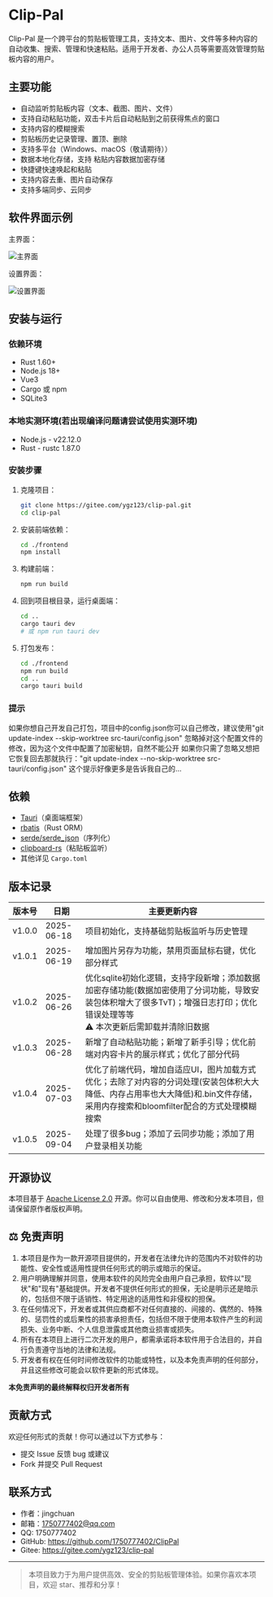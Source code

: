 # Clip-Pal

Clip-Pal 是一个跨平台的剪贴板管理工具，支持文本、图片、文件等多种内容的自动收集、搜索、管理和快速粘贴。适用于开发者、办公人员等需要高效管理剪贴板内容的用户。

## 主要功能
- 自动监听剪贴板内容（文本、截图、图片、文件）
- 支持自动粘贴功能，双击卡片后自动粘贴到之前获得焦点的窗口
- 支持内容的模糊搜索
- 剪贴板历史记录管理、置顶、删除
- 支持多平台（Windows、macOS（敬请期待））
- 数据本地化存储，支持 粘贴内容数据加密存储
- 快捷键快速唤起和粘贴
- 支持内容去重、图片自动保存
- 支持多端同步、云同步

## 软件界面示例

主界面：

![主界面](assets/2.png)

设置界面：

![设置界面](assets/1.png)

## 安装与运行

### 依赖环境
- Rust 1.60+
- Node.js 18+
- Vue3
- Cargo 或 npm
- SQLite3

### 本地实测环境(若出现编译问题请尝试使用实测环境)
- Node.js  -   v22.12.0
- Rust     -   rustc 1.87.0

### 安装步骤

1. 克隆项目：
   ```bash
   git clone https://gitee.com/ygz123/clip-pal.git
   cd clip-pal
   ```
2. 安装前端依赖：
   ```bash
   cd ./frontend
   npm install
   ```
3. 构建前端：
   ```bash
   npm run build
   ```
4. 回到项目根目录，运行桌面端：
   ```bash
   cd ..
   cargo tauri dev
   # 或 npm run tauri dev
   ```
5. 打包发布：
   ```bash
   cd ./frontend
   npm run build
   cd ..
   cargo tauri build
   ```

### 提示
如果你想自己开发自己打包，项目中的config.json你可以自己修改，建议使用"git update-index --skip-worktree src-tauri/config.json" 忽略掉对这个配置文件的修改，因为这个文件中配置了加密秘钥，自然不能公开
如果你只需了忽略又想把它恢复回去那就执行："git update-index --no-skip-worktree src-tauri/config.json"
这个提示好像更多是告诉我自己的...

## 依赖
- [Tauri](https://tauri.app/)（桌面端框架）
- [rbatis](https://github.com/rbatis/rbatis)（Rust ORM）
- [serde/serde_json](https://serde.rs/)（序列化）
- [clipboard-rs](https://github.com/ChurchTao/clipboard-rs)（粘贴板监听）
- 其他详见 `Cargo.toml`

## 版本记录

| 版本号   | 日期         | 主要更新内容                                                                                             |
|----------|--------------|----------------------------------------------------------------------------------------------------|
| v1.0.0   | 2025-06-18   | 项目初始化，支持基础剪贴板监听与历史管理                                                                               |
| v1.0.1   | 2025-06-19   | 增加图片另存为功能，禁用页面鼠标右键，优化部分样式                                                                          |
| v1.0.2   | 2025-06-26   | 优化sqlite初始化逻辑，支持字段新增；添加数据加密存储功能(数据加密使用了分词功能，导致安装包体积增大了很多TvT)；增强日志打印；优化错误处理等等<br/>⚠️ 本次更新后需卸载并清除旧数据 |
| v1.0.3   | 2025-06-28   | 新增了自动粘贴功能；新增了新手引导；优化前端对内容卡片的展示样式；优化了部分代码                                                           |
| v1.0.4   | 2025-07-03   | 优化了前端代码，增加自适应UI，图片加载方式优化；去除了对内容的分词处理(安装包体积大大降低、内存占用率也大大降低)和.bin文件存储，采用内存搜索和bloomfilter配合的方式处理模糊搜索  |
| v1.0.5   | 2025-09-04   | 处理了很多bug；添加了云同步功能；添加了用户登录相关功能  |



## 开源协议

本项目基于 [Apache License 2.0](LICENSE) 开源。你可以自由使用、修改和分发本项目，但请保留原作者版权声明。

## ⚖️ 免责声明

1. 本项目是作为一款开源项目提供的，开发者在法律允许的范围内不对软件的功能性、安全性或适用性提供任何形式的明示或暗示的保证。
2. 用户明确理解并同意，使用本软件的风险完全由用户自己承担，软件以"现状"和"现有"基础提供。开发者不提供任何形式的担保，无论是明示还是暗示的，包括但不限于适销性、特定用途的适用性和非侵权的担保。
3. 在任何情况下，开发者或其供应商都不对任何直接的、间接的、偶然的、特殊的、惩罚性的或后果性的损害承担责任，包括但不限于使用本软件产生的利润损失、业务中断、个人信息泄露或其他商业损害或损失。
4. 所有在本项目上进行二次开发的用户，都需承诺将本软件用于合法目的，并自行负责遵守当地的法律和法规。
5. 开发者有权在任何时间修改软件的功能或特性，以及本免责声明的任何部分，并且这些修改可能会以软件更新的形式体现。

**本免责声明的最终解释权归开发者所有**

## 贡献方式

欢迎任何形式的贡献！你可以通过以下方式参与：
- 提交 Issue 反馈 bug 或建议
- Fork 并提交 Pull Request

## 联系方式

- 作者：jingchuan
- 邮箱：1750777402@qq.com
- QQ: 1750777402
- GitHub: https://github.com/1750777402/ClipPal
- Gitee: https://gitee.com/ygz123/clip-pal

---

> 本项目致力于为用户提供高效、安全的剪贴板管理体验。如果你喜欢本项目，欢迎 star、推荐和分享！ 